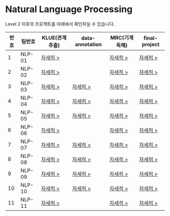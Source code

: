 # Natural Language Processing

Level 2 이후의 프로젝트를 아래에서 확인하실 수 있습니다.

번호|팀번호|KLUE(관계추출)|data-annotation|MRC(기계독해)|final-project
----|----|----|----|----|----
1|NLP-01|[자세히 >](https://github.com/boostcampaitech3/level2-klue-level2-nlp-01)|[]()|[자세히 >](https://github.com/boostcampaitech3/level2-mrc-level2-nlp-01)|[자세히 >](https://github.com/boostcampaitech3/final-project-level3-nlp-01)
2|NLP-02|[자세히 >](https://github.com/boostcampaitech3/level2-klue-level2-nlp-02)|[]()|[자세히 >](https://github.com/boostcampaitech3/level2-mrc-level2-nlp-02)|[자세히 >](https://github.com/boostcampaitech3/final-project-level3-nlp-02)
3|NLP-03|[자세히 >](https://github.com/boostcampaitech3/level2-klue-level2-nlp-03)|[자세히 >](https://github.com/boostcampaitech3/level2-data-annotation_nlp-level2-nlp-03)|[자세히 >](https://github.com/boostcampaitech3/level2-mrc-level2-nlp-03)|[자세히 >](https://github.com/boostcampaitech3/final-project-level3-nlp-03)
4|NLP-04|[자세히 >](https://github.com/boostcampaitech3/level2-klue-level2-nlp-04)|[자세히 >](https://github.com/boostcampaitech3/level2-data-annotation_nlp-level2-nlp-04)|[자세히 >](https://github.com/boostcampaitech3/level2-mrc-level2-nlp-04)|[자세히 >](https://github.com/boostcampaitech3/final-project-level3-nlp-04)
5|NLP-05|[자세히 >](https://github.com/boostcampaitech3/level2-klue-level2-nlp-05)|[자세히 >](https://github.com/boostcampaitech3/level2-data-annotation_nlp-level2-nlp-05)|[자세히 >](https://github.com/boostcampaitech3/level2-mrc-level2-nlp-05)|[자세히 >](https://github.com/boostcampaitech3/final-project-level3-nlp-05)
6|NLP-06|[자세히 >](https://github.com/boostcampaitech3/level2-klue-level2-nlp-06)|[]()|[자세히 >](https://github.com/boostcampaitech3/level2-mrc-level2-nlp-06)|[자세히 >](https://github.com/boostcampaitech3/final-project-level3-nlp-06)
7|NLP-07|[자세히 >](https://github.com/boostcampaitech3/level2-klue-level2-nlp-07)|[자세히 >](https://github.com/boostcampaitech3/level2-data-annotation_nlp-level2-nlp-07)|[자세히 >](https://github.com/boostcampaitech3/level2-mrc-level2-nlp-07)|[자세히 >](https://github.com/boostcampaitech3/final-project-level3-nlp-07)
8|NLP-08|[자세히 >](https://github.com/boostcampaitech3/level2-klue-level2-nlp-08)|[자세히 >](https://github.com/boostcampaitech3/level2-data-annotation_nlp-level2-nlp-08)|[자세히 >](https://github.com/boostcampaitech3/level2-mrc-level2-nlp-08)|[자세히 >](https://github.com/boostcampaitech3/final-project-level3-nlp-08)
9|NLP-09|[자세히 >](https://github.com/boostcampaitech3/level2-klue-level2-nlp-09)|[자세히 >](https://github.com/boostcampaitech3/level2-data-annotation_nlp-level2-nlp-09)|[자세히 >](https://github.com/boostcampaitech3/level2-mrc-level2-nlp-09)|[자세히 >](https://github.com/boostcampaitech3/final-project-level3-nlp-09)
10|NLP-10|[자세히 >](https://github.com/boostcampaitech3/level2-klue-level2-nlp-10)|[자세히 >](https://github.com/boostcampaitech3/level2-data-annotation_nlp-level2-nlp-10)|[자세히 >](https://github.com/boostcampaitech3/level2-mrc-level2-nlp-10)|[자세히 >](https://github.com/boostcampaitech3/final-project-level3-nlp-10)
11|NLP-11|[자세히 >](https://github.com/boostcampaitech3/level2-klue-level2-nlp-11)|[]()|[자세히 >](https://github.com/boostcampaitech3/level2-mrc-level2-nlp-11)|[자세히 >](https://github.com/boostcampaitech3/final-project-level3-nlp-11)
